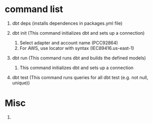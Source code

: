# command list

1. dbt deps (installs dependences in packages.yml file)
2. dbt init (This command initializes dbt and sets up a connection)
   1. Select adapter and account name (PCC92864)
   2. For AWS, use locator with syntax (IEC89416.us-east-1)

3. dbt run (This command runs dbt and builds the defined models)
   1. This command initializes dbt and sets up a connection

4. dbt test (This command runs queries for all dbt test (e.g. not null, unique))

# Misc
1. 